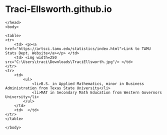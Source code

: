 # Traci-Ellsworth.github.io

<html>
	<head>
	<title>Homework 1</title>
	
	</head>
	<body>

	<table>
	<tr>
		<td> <p><a href="https://artsci.tamu.edu/statistics/index.html">Link to TAMU Stats Dept. Website</a></p> </td>
		<td> <img width=250 src="C:\Users\traci\Downloads\TraciEllsworth.jpg"/> </td>
	</tr>
	<tr>
		<td> 
			<ul>
				<li>B.S. in Applied Mathematics, minor in Business Administration from Texas State University</li>
				<li>MAT in Secondary Math Education from Western Governors University</li>
			</ul>
		</td>
		<td>  </td>
	</tr>
	</table>
		
	</body>

</html>
